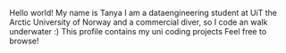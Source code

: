 Hello world! 
My name is Tanya 
I am a dataengineering student at UiT the Arctic University of Norway
and a commercial diver, so I code an walk underwater :)
This profile contains my uni coding projects
Feel free to browse!


